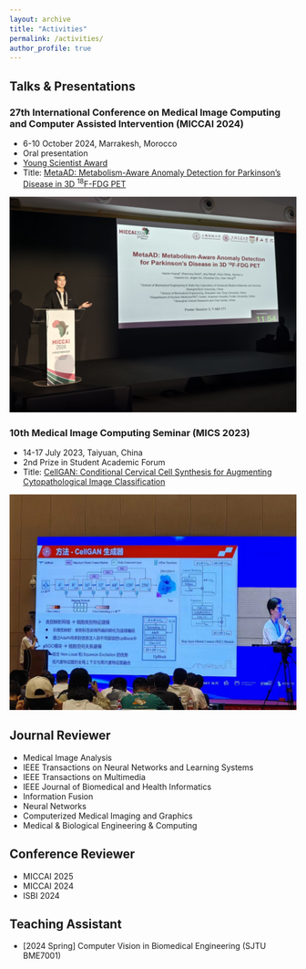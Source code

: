 ```yaml
---
layout: archive
title: "Activities"
permalink: /activities/
author_profile: true
---
```



## Talks & Presentations
### 27th International Conference on Medical Image Computing and Computer Assisted Intervention (MICCAI 2024)
- 6-10 October 2024, Marrakesh, Morocco
- Oral presentation
- [Young Scientist Award](https://miccai.org/index.php/about-miccai/awards/best-paper-award-and-young-scientist-award/)
- Title: [MetaAD: Metabolism-Aware Anomaly Detection for Parkinson’s Disease in 3D <sup>18</sup>F-FDG PET](https://link.springer.com/chapter/10.1007/978-3-031-72069-7_28)
<img src="/images/MICCAI2024.jpg" alt="MICCAI2024" width="800">

### 10th Medical Image Computing Seminar (MICS 2023)
- 14-17 July 2023, Taiyuan, China
- 2nd Prize in Student Academic Forum 
- Title: [CellGAN: Conditional Cervical Cell Synthesis for Augmenting Cytopathological Image Classification](https://link.springer.com/chapter/10.1007/978-3-031-43987-2_47)
<img src="/images/MICS2023.jpg" alt="MICS2023" width="800">


## Journal Reviewer
- Medical Image Analysis
- IEEE Transactions on Neural Networks and Learning Systems
- IEEE Transactions on Multimedia
- IEEE Journal of Biomedical and Health Informatics
- Information Fusion
- Neural Networks
- Computerized Medical Imaging and Graphics
- Medical & Biological Engineering & Computing


## Conference Reviewer
- MICCAI 2025
- MICCAI 2024
- ISBI 2024


## Teaching Assistant
- \[2024 Spring\] Computer Vision in Biomedical Engineering (SJTU BME7001)